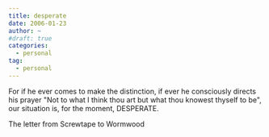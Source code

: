 ```yaml
---
title: desperate
date: 2006-01-23
author: ~
#draft: true
categories:
  - personal
tag:
  - personal
---
```




For if he ever comes to make the distinction, if ever he consciously directs his prayer "Not to what I think thou art but what thou knowest thyself to be", our situation is, for the moment, DESPERATE.

The letter from Screwtape to Wormwood


 






